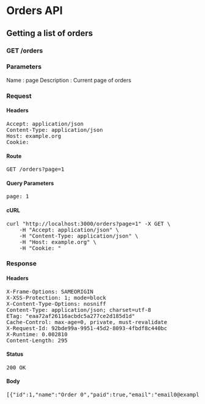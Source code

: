 # Orders API

## Getting a list of orders

### GET /orders

### Parameters

Name : page
Description : Current page of orders

### Request

#### Headers

<pre>Accept: application/json
Content-Type: application/json
Host: example.org
Cookie: </pre>

#### Route

<pre>GET /orders?page=1</pre>

#### Query Parameters

<pre>page: 1</pre>

#### cURL

<pre class="request">curl &quot;http://localhost:3000/orders?page=1&quot; -X GET \
	-H &quot;Accept: application/json&quot; \
	-H &quot;Content-Type: application/json&quot; \
	-H &quot;Host: example.org&quot; \
	-H &quot;Cookie: &quot;</pre>

### Response

#### Headers

<pre>X-Frame-Options: SAMEORIGIN
X-XSS-Protection: 1; mode=block
X-Content-Type-Options: nosniff
Content-Type: application/json; charset=utf-8
ETag: &quot;eaa72af26116acbdc5a277ce2d185d1d&quot;
Cache-Control: max-age=0, private, must-revalidate
X-Request-Id: 92bde99a-9951-45d2-8093-4fbdf8c440bc
X-Runtime: 0.002810
Content-Length: 295</pre>

#### Status

<pre>200 OK</pre>

#### Body

<pre>[{"id":1,"name":"Order 0","paid":true,"email":"email0@example.com","created_at":"2014-09-08T08:45:27.259Z","updated_at":"2014-09-08T08:45:27.259Z"},{"id":2,"name":"Order 1","paid":true,"email":"email1@example.com","created_at":"2014-09-08T08:45:27.260Z","updated_at":"2014-09-08T08:45:27.260Z"}]</pre>
